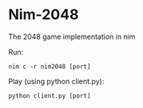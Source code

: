 # Nim-2048
The 2048 game implementation in nim

Run:
    
    nim c -r nim2048 [port]
    
Play (using python client.py):
    
    python client.py [port]
